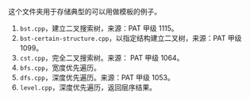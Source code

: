 这个文件夹用于存储典型的可以用做模板的例子。

1. `bst.cpp`，建立二叉搜索树，来源：PAT 甲级 1115。
2. `bst-certain-structure.cpp`，以指定结构建立二叉树，来源：PAT 甲级 1099。
3. `cst.cpp`，完全二叉搜索树。来源： PAT 甲级 1064。
4. `bfs.cpp`，宽度优先遍历。
5. `dfs.cpp`，深度优先遍历。来源：PAT 甲级 1053。
6. `level.cpp`，深度优先遍历，返回层序结果。
